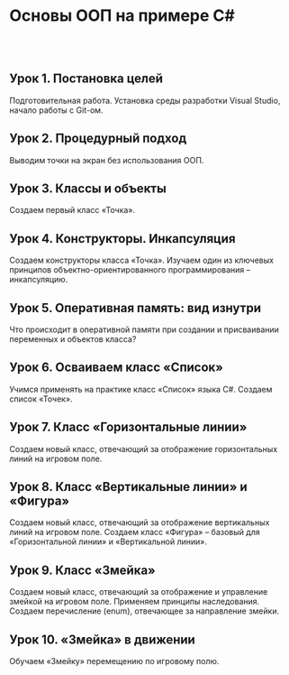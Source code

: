 # Основы ООП на примере C#

<br><br>
## Урок 1. Постановка целей
Подготовительная работа. Установка среды разработки Visual Studio, начало работы с Git-ом.

## Урок 2. Процедурный подход
Выводим точки на экран без использования ООП.

## Урок 3. Классы и объекты
Создаем первый класс «Точка».

## Урок 4. Конструкторы. Инкапсуляция
Создаем конструкторы класса «Точка». 
Изучаем один из ключевых принципов объектно-ориентированного программирования – инкапсуляцию.

## Урок 5. Оперативная память: вид изнутри
Что происходит в оперативной памяти при создании и присваивании переменных и объектов класса?

## Урок 6. Осваиваем класс «Список»
Учимся применять на практике класс «Список» языка C#. Создаем список «Точек».

## Урок 7. Класс «Горизонтальные линии»
Создаем новый класс, отвечающий за отображение горизонтальных линий на игровом поле.

## Урок 8. Класс «Вертикальные линии» и «Фигура»
Создаем новый класс, отвечающий за отображение вертикальных линий на игровом поле. 
Создаем класс «Фигура» – базовый для «Горизонтальной линии» и «Вертикальной линии».

## Урок 9. Класс «Змейка»
Создаем новый класс, отвечающий за отображение и управление змейкой на игровом поле. 
Применяем принципы наследования. 
Создаем перечисление (enum), отвечающее за направление змейки.

## Урок 10. «Змейка» в движении
Обучаем «Змейку» перемещению по игровому полю.